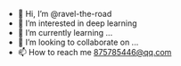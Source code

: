 - 👋 Hi, I’m @ravel-the-road
- 👀 I’m interested in deep learning 
- 🌱 I’m currently learning ...
- 💞️ I’m looking to collaborate on ...
- 📫 How to reach me 875785446@qq.com

<!---
ravel-the-road/ravel-the-road is a ✨ special ✨ repository because its `README.md` (this file) appears on your GitHub profile.
You can click the Preview link to take a look at your changes.
--->
